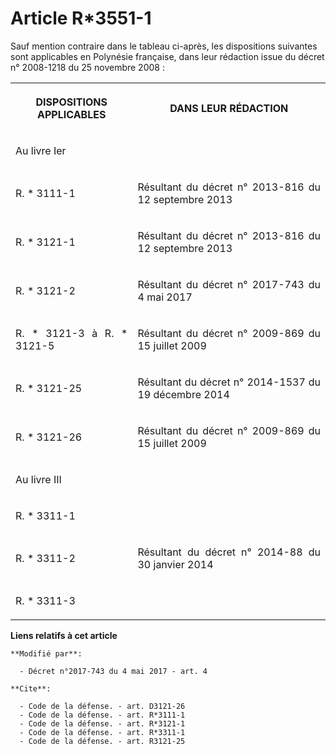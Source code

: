 # Article R*3551-1

Sauf mention contraire dans le tableau ci-après, les dispositions suivantes sont applicables en Polynésie française, dans
leur rédaction issue du décret n° 2008-1218 du 25 novembre 2008 :

<table>
  <tbody>
    <tr>
      <th>

DISPOSITIONS APPLICABLES</th>
      <th>

DANS LEUR RÉDACTION</th>
    </tr>
    <tr>
      <td align="justify">

Au livre Ier</td>
      <td align="left">
    </td></tr>
    <tr>
      <td align="justify">

R. * 3111-1</td>
      <td align="justify">

Résultant du décret n° 2013-816 du 12 septembre 2013</td>
    </tr>
    <tr>
      <td align="justify">

R. * 3121-1</td>
      <td align="justify">

Résultant du décret n° 2013-816 du 12 septembre 2013</td>
    </tr>
    <tr>
      <td align="justify">

R. * 3121-2</td>
      <td align="justify">

Résultant du décret n° 2017-743 du 4 mai 2017</td>
    </tr>
    <tr>
      <td align="justify">

R. * 3121-3 à R. * 3121-5</td>
      <td align="justify">

Résultant du décret n° 2009-869 du 15 juillet 2009</td>
    </tr>
    <tr>
      <td align="justify">

R. * 3121-25</td>
      <td align="justify">

Résultant du décret n° 2014-1537 du 19 décembre 2014</td>
    </tr>
    <tr>
      <td align="justify">

R. * 3121-26</td>
      <td align="justify">

Résultant du décret n° 2009-869 du 15 juillet 2009</td>
    </tr>
    <tr>
      <td align="justify">

Au livre III</td>
      <td align="left">
    </td></tr>
    <tr>
      <td align="justify">

R. * 3311-1</td>
      <td align="left">
    </td></tr>
    <tr>
      <td align="justify">

R. * 3311-2</td>
      <td align="justify">

Résultant du décret n° 2014-88 du 30 janvier 2014</td>
    </tr>
    <tr>
      <td align="justify">

R. * 3311-3</td>
      <td align="left">
    </td></tr>
  </tbody>
</table>

**Liens relatifs à cet article**

	**Modifié par**:

	  - Décret n°2017-743 du 4 mai 2017 - art. 4

	**Cite**:

	  - Code de la défense. - art. D3121-26
	  - Code de la défense. - art. R*3111-1
	  - Code de la défense. - art. R*3121-1
	  - Code de la défense. - art. R*3311-1
	  - Code de la défense. - art. R3121-25
